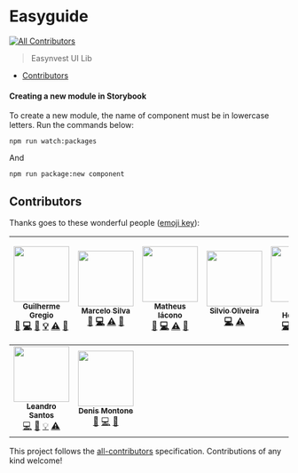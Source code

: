 # Easyguide

[![All Contributors](https://img.shields.io/badge/all_contributors-9-orange.svg?style=flat-square)](#contributors)

> Easynvest UI Lib

<!-- START doctoc generated TOC please keep comment here to allow auto update -->
<!-- DON'T EDIT THIS SECTION, INSTEAD RE-RUN doctoc TO UPDATE -->

- [Contributors](#contributors)

<!-- END doctoc generated TOC please keep comment here to allow auto update -->

#### Creating a new module in Storybook

To create a new module, the name of component must be in lowercase letters. Run the commands below:

```
npm run watch:packages
```

And

```
npm run package:new component
```

## Contributors

Thanks goes to these wonderful people ([emoji key](https://github.com/kentcdodds/all-contributors#emoji-key)):

<!-- ALL-CONTRIBUTORS-LIST:START - Do not remove or modify this section -->
<!-- prettier-ignore -->
| [<img src="https://avatars3.githubusercontent.com/u/806519?v=4" width="100px;"/><br /><sub><b>Guilherme Gregio</b></sub>](http://www.gregio.net)<br />[🐛](https://github.com/easynvest/easyguide/issues?q=author%3Aguilhermegregio "Bug reports") [💻](https://github.com/easynvest/easyguide/commits?author=guilhermegregio "Code") [📖](https://github.com/easynvest/easyguide/commits?author=guilhermegregio "Documentation") [💡](#example-guilhermegregio "Examples") [⚠️](https://github.com/easynvest/easyguide/commits?author=guilhermegregio "Tests") [🔧](#tool-guilhermegregio "Tools") | [<img src="https://avatars2.githubusercontent.com/u/3528126?v=4" width="100px;"/><br /><sub><b>Marcelo Silva</b></sub>](https://github.com/iamtchelo)<br />[🐛](https://github.com/easynvest/easyguide/issues?q=author%3Aiamtchelo "Bug reports") [💻](https://github.com/easynvest/easyguide/commits?author=iamtchelo "Code") [⚠️](https://github.com/easynvest/easyguide/commits?author=iamtchelo "Tests") [📖](https://github.com/easynvest/easyguide/commits?author=iamtchelo "Documentation") | [<img src="https://avatars3.githubusercontent.com/u/5877325?v=4" width="100px;"/><br /><sub><b>Matheus Iácono</b></sub>](https://iacono.com.br)<br />[🐛](https://github.com/easynvest/easyguide/issues?q=author%3Amatheusiacono "Bug reports") [💻](https://github.com/easynvest/easyguide/commits?author=matheusiacono "Code") [⚠️](https://github.com/easynvest/easyguide/commits?author=matheusiacono "Tests") [📖](https://github.com/easynvest/easyguide/commits?author=matheusiacono "Documentation") | [<img src="https://avatars2.githubusercontent.com/u/22313150?v=4" width="100px;"/><br /><sub><b>Silvio Oliveira</b></sub>](http://silviojoliveira.com)<br />[💻](https://github.com/easynvest/easyguide/commits?author=silviojof "Code") [⚠️](https://github.com/easynvest/easyguide/commits?author=silviojof "Tests") | [<img src="https://avatars0.githubusercontent.com/u/8808895?v=4" width="100px;"/><br /><sub><b>Celso Henrique</b></sub>](https://github.com/celso-henrique)<br />[💻](https://github.com/easynvest/easyguide/commits?author=celso-henrique "Code") [📖](https://github.com/easynvest/easyguide/commits?author=celso-henrique "Documentation") [💡](#example-celso-henrique "Examples") [👀](#review-celso-henrique "Reviewed Pull Requests") | [<img src="https://avatars2.githubusercontent.com/u/3047016?v=4" width="100px;"/><br /><sub><b>Wellyngton Amaral Leitão</b></sub>](http://www.wellyngton.com/)<br />[💬](#question-wellyal "Answering Questions") [🐛](https://github.com/easynvest/easyguide/issues?q=author%3Awellyal "Bug reports") [💻](https://github.com/easynvest/easyguide/commits?author=wellyal "Code") [📖](https://github.com/easynvest/easyguide/commits?author=wellyal "Documentation") [🚇](#infra-wellyal "Infrastructure (Hosting, Build-Tools, etc)") [📢](#talk-wellyal "Talks") [⚠️](https://github.com/easynvest/easyguide/commits?author=wellyal "Tests") [🌍](#translation-wellyal "Translation") | [<img src="https://avatars0.githubusercontent.com/u/35340547?v=4" width="100px;"/><br /><sub><b>Lucas Moretti</b></sub>](https://github.com/lucasmoretti96)<br />[💻](https://github.com/easynvest/easyguide/commits?author=lucasmoretti96 "Code") [📖](https://github.com/easynvest/easyguide/commits?author=lucasmoretti96 "Documentation") [💡](#example-lucasmoretti96 "Examples") [📢](#talk-lucasmoretti96 "Talks") [⚠️](https://github.com/easynvest/easyguide/commits?author=lucasmoretti96 "Tests") [🌍](#translation-lucasmoretti96 "Translation") |
| :---: | :---: | :---: | :---: | :---: | :---: | :---: |
| [<img src="https://avatars2.githubusercontent.com/u/35819538?v=4" width="100px;"/><br /><sub><b>Leandro Santos</b></sub>](https://github.com/leandromsdev)<br />[💻](https://github.com/easynvest/easyguide/commits?author=leandromsdev "Code") [📖](https://github.com/easynvest/easyguide/commits?author=leandromsdev "Documentation") [💡](#example-leandromsdev "Examples") [⚠️](https://github.com/easynvest/easyguide/commits?author=leandromsdev "Tests") | [<img src="https://avatars1.githubusercontent.com/u/5692656?v=4" width="100px;"/><br /><sub><b>Denis Montone</b></sub>](https://github.com/dmontone)<br />[🐛](https://github.com/easynvest/easyguide/issues?q=author%3Admontone "Bug reports") [💻](https://github.com/easynvest/easyguide/commits?author=dmontone "Code") [🔧](#tool-dmontone "Tools") |
<!-- ALL-CONTRIBUTORS-LIST:END -->

This project follows the [all-contributors](https://github.com/kentcdodds/all-contributors) specification. Contributions of any kind welcome!
